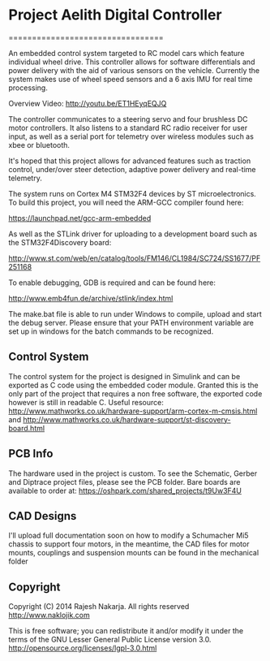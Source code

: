 # Project Aelith Digital Controller
=================================

An embedded control system targeted to RC model cars which feature individual wheel drive. This controller allows for software differentials and power delivery with the aid of various sensors on the vehicle. Currently the system makes use of wheel speed sensors and a 6 axis IMU for real time processing.

Overview Video: http://youtu.be/ET1HEyqEQJQ

The controller communicates to a steering servo and four brushless DC motor controllers. It also listens to a standard RC radio receiver for user input, as well as a serial port for telemetry over wireless modules such as xbee or bluetooth.

It's hoped that this project allows for advanced features such as traction control, under/over steer detection, adaptive power delivery and real-time telemetry.

The system runs on Cortex M4 STM32F4 devices by ST microelectronics. To build this project, you will need the ARM-GCC compiler found here:

https://launchpad.net/gcc-arm-embedded

As well as the STLink driver for uploading to a development board such as the STM32F4Discovery board:

http://www.st.com/web/en/catalog/tools/FM146/CL1984/SC724/SS1677/PF251168

To enable debugging, GDB is required and can be found here:

http://www.emb4fun.de/archive/stlink/index.html

The make.bat file is able to run under Windows to compile, upload and start the debug server. Please ensure that your PATH environment variable are set up in windows for the batch commands to be recognized.


Control System
--------------
The control system for the project is designed in Simulink and can be exported as C code using the embedded coder module. Granted this is the only part of the project that requires a non free software, the exported code however is still in readable C. Useful resource: http://www.mathworks.co.uk/hardware-support/arm-cortex-m-cmsis.html and http://www.mathworks.co.uk/hardware-support/st-discovery-board.html

PCB Info
--------

The hardware used in the project is custom. To see the Schematic, Gerber and Diptrace project files, please see the PCB folder.
Bare boards are available to order at: https://oshpark.com/shared_projects/t9Uw3F4U


CAD Designs
-----------

I'll upload full documentation soon on how to modify a Schumacher Mi5 chassis to support four motors, in the meantime, the CAD files for motor mounts, couplings and suspension mounts can be found in the mechanical folder


Copyright
---------

Copyright (C) 2014 Rajesh Nakarja. All rights reserved
http://www.naklojik.com

This is free software; you can redistribute it and/or modify it under the 
terms of the GNU Lesser General Public License version 3.0.
http://opensource.org/licenses/lgpl-3.0.html